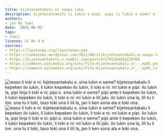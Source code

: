 ```yaml
---
title: kijetesantakalu o! nanpa luka
description: kijetesantakalu li lukin e pipi. pipi li lukin e seme? o lukin!
authors:
- jan Ke Tami
date: '2021-06-02'
tags:
- comic
license: CC BY 4.0
sources:
- https://liputenpo.org/lipu/nanpa-pan
- https://janketami.wordpress.com/2021/06/11/kijetesantakalu-o-nanpa-luka/
- https://kijetesantakalu-o.tumblr.com/post/671701366954229760
- https://commons.wikimedia.org/wiki/File:Kijetesantakalu_o!_-_ep05.png
- https://commons.wikimedia.org/wiki/File:Kijetesantakalu_o!_-_ep05_(sitelen_pona).png
---
```


![waso li toki e ni: kijetesantakalu o. sina lukin e seme? kijetesantakalu li kepeken ilo lukin, li lukin kepeken ilo lukin, li toki e ni: mi lukin e pipi. ilo lukin la, pipi linja li toki e ni: pipi o. sina lukin e seme? pipi ante li kepeken ilo lukin, li lukin kepeken ilo lukin, li toki e ni: mi lukin e lili jaki. ilo lukin ona la, lili tu li lon. ona tu li toki, taso toki ona li lili la, jan li ken sona ala e toki ona.](https://upload.wikimedia.org/wikipedia/commons/c/c8/Kijetesantakalu_o%21_-_ep05.png)
![waso li toki e ni: kijetesantakalu o. sina lukin e seme? kijetesantakalu li kepeken ilo lukin, li lukin kepeken ilo lukin, li toki e ni: mi lukin e pipi. ilo lukin la, pipi linja li toki e ni: pipi o. sina lukin e seme? pipi ante li kepeken ilo lukin, li lukin kepeken ilo lukin, li toki e ni: mi lukin e lili jaki. ilo lukin ona la, lili tu li lon. ona tu li toki, taso toki ona li lili la, jan li ken sona ala e toki ona.](https://upload.wikimedia.org/wikipedia/commons/7/70/Kijetesantakalu_o%21_-_ep05_%28sitelen_pona%29.png)